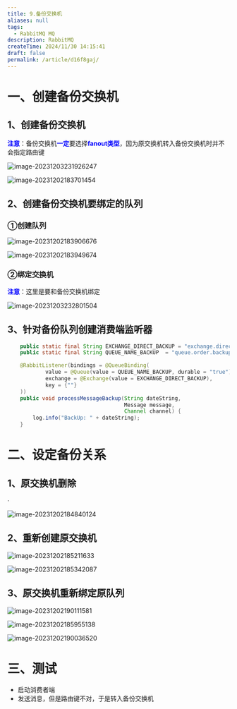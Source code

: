 ```yaml
---
title: 9.备份交换机
aliases: null
tags:
  - RabbitMQ MQ
description: RabbitMQ
createTime: 2024/11/30 14:15:41
draft: false
permalink: /article/d16f8gaj/
---
```


# 一、创建备份交换机

## 1、创建备份交换机

<span style="color:blue;font-weight:bolder;">注意</span>：备份交换机<span style="color:blue;font-weight:bolder;">一定</span>要选择<span style="color:blue;font-weight:bolder;">fanout类型</span>，因为原交换机转入备份交换机时并不会指定路由键

![image-20231203231926247](./assets/image-20231203231926247.png)



![image-20231202183701454](./assets/image-20231202183701454.png)



## 2、创建备份交换机要绑定的队列

### ①创建队列

![image-20231202183906676](./assets/image-20231202183906676.png)





![image-20231202183949674](./assets/image-20231202183949674.png)



### ②绑定交换机

<span style="color:blue;font-weight:bolder;">注意</span>：这里是要和备份交换机绑定

![image-20231203232801504](./assets/image-20231203232801504.png)



## 3、针对备份队列创建消费端监听器

```java
    public static final String EXCHANGE_DIRECT_BACKUP = "exchange.direct.order.backup";
    public static final String QUEUE_NAME_BACKUP  = "queue.order.backup";

    @RabbitListener(bindings = @QueueBinding(
            value = @Queue(value = QUEUE_NAME_BACKUP, durable = "true"),
            exchange = @Exchange(value = EXCHANGE_DIRECT_BACKUP),
            key = {""}
    ))
    public void processMessageBackup(String dateString,
                                     Message message,
                                     Channel channel) {
        log.info("BackUp: " + dateString);
    }
```



# 二、设定备份关系

## 1、原交换机删除

·

![image-20231202184840124](./assets/image-20231202184840124.png)



## 2、重新创建原交换机

![image-20231202185211633](./assets/image-20231202185211633.png)



![image-20231202185342087](./assets/image-20231202185342087.png)



## 3、原交换机重新绑定原队列

![image-20231202190111581](./assets/image-20231202190111581.png)



![image-20231202185955138](./assets/image-20231202185955138.png)



![image-20231202190036520](./assets/image-20231202190036520.png)



# 三、测试

- 启动消费者端
- 发送消息，但是路由键不对，于是转入备份交换机
